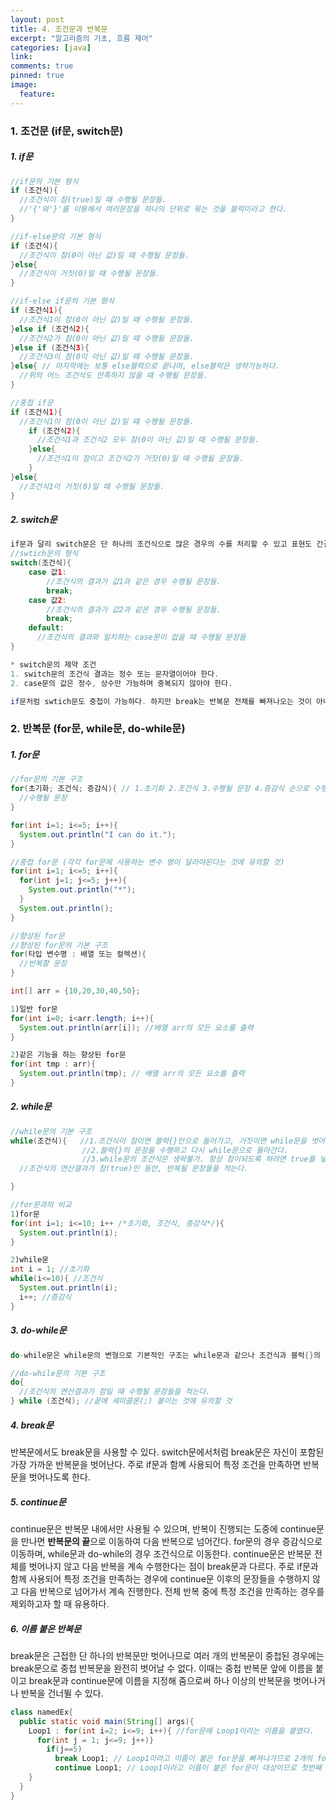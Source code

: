 ```yaml
---
layout: post
title: 4. 조건문과 반복문
excerpt: "알고리즘의 기초, 흐름 제어"
categories: [java]
link:
comments: true
pinned: true
image:
  feature:
---
```


<h3>1. 조건문 (if문, switch문)</h3>

<h5>1. if문</h5>

~~~java
//if문의 기본 형식
if (조건식){
  //조건식이 참(true)일 때 수행될 문장들.
  //'{'와'}'를 이용해서 여러문장을 하나의 단위로 묶는 것을 블럭이라고 한다.
}

//if-else문의 기본 형식
if (조건식){
  //조건식이 참(0이 아닌 값)일 때 수행될 문장들.
}else{
  //조건식이 거짓(0)일 때 수행될 문장들.
}

//if-else if문의 기본 형식
if (조건식1){
  //조건식1이 참(0이 아닌 값)일 때 수행될 문장들.
}else if (조건식2){
  //조건식2가 참(0이 아닌 값)일 때 수행될 문장들.
}else if (조건식3){
  //조건식3이 참(0이 아닌 값)일 때 수행될 문장들.
}else{ // 마지막에는 보통 else블럭으로 끝나며, else블럭은 생략가능하다.
  //위의 어느 조건식도 만족하지 않을 때 수행될 문장들.
}

//중첩 if문
if (조건식1){
  //조건식1이 참(0이 아닌 값)일 때 수행될 문장들.
    if (조건식2){
      //조건식1과 조건식2 모두 참(0이 아닌 값)일 때 수행될 문장들.
    }else{
      //조건식1이 참이고 조건식2가 거짓(0)일 때 수행될 문장들.
    }
}else{
  //조건식1이 거짓(0)일 때 수행될 문장들.
}
~~~

<h5>2. switch문</h5>

~~~java
if문과 달리 switch문은 단 하나의 조건식으로 많은 경우의 수를 처리할 수 있고 표현도 간결하므로 알아보기 쉽지만, 제약조건이 있어서 경우의 수가 많아도 어쩔 수 없이 if문으로 작성해야 하는 경우가 있다.
//swtich문의 형식
switch(조건식){
    case 값1:
        //조건식의 결과가 값1과 같은 경우 수행될 문장들.
        break;
    case 값2:
        //조건식의 결과가 값2과 같은 경우 수행될 문장들.
        break;
    default:
      //조건식의 결과와 일치하는 case문이 없을 때 수행될 문장들
}

* switch문의 제약 조건
1. switch문의 조건식 결과는 정수 또는 문자열이어야 한다.
2. case문의 값은 정수, 상수만 가능하며 중복되지 않아야 한다.

if문처럼 swtich문도 중첩이 가능하다. 하지만 break는 반복문 전체를 빠져나오는 것이 아니라 해당 반복문 하나만 빠져 나오는 것이므로, break문을 빼먹지 말고 적재적소에 배치해야한다.
~~~

<h3>2. 반복문 (for문, while문, do-while문)</h3>

<h5>1. for문</h5>

~~~java
//for문의 기본 구조
for(초기화; 조건식; 증감식){ // 1.초기화 2.조건식 3.수행될 문장 4.증감식 순으로 수행된다.
  //수행될 문장
}

for(int i=1; i<=5; i++){
  System.out.println("I can do it.");
}

//중첩 for문 (각각 for문에 사용하는 변수 명이 달라야된다는 것에 유의할 것)
for(int i=1; i<=5; i++){
  for(int j=1; j<=5; j++){
    System.out.println("*");
  }
  System.out.println();
}

//향상된 for문
//향상된 for문의 기본 구조
for(타입 변수명 : 배열 또는 컬렉션){
  //반복할 문장
}

int[] arr = {10,20,30,40,50};

1)일반 for문
for(int i=0; i<arr.length; i++){
  System.out.println(arr[i]); //배열 arr의 모든 요소를 출력
}

2)같은 기능을 하는 향상된 for문
for(int tmp : arr){
  System.out.println(tmp); // 배열 arr의 모든 요소를 출력
}
~~~

<h5>2. while문</h5>

~~~java
//while문의 기본 구조
while(조건식){   //1.조건식이 참이면 블럭{}안으로 들어가고, 거짓이면 while문을 벗어난다.
                //2.블럭{}의 문장을 수행하고 다시 while문으로 돌아간다.
                //3.while문의 조건식은 생략불가. 항상 참이되도록 하려면 true를 넣어야 한다.
  //조건식의 연산결과가 참(true)인 동안, 반복될 문장들을 적는다.

}

//for문과의 비교
1)for문
for(int i=1; i<=10; i++ /*초기화, 조건식, 증감식*/){
  System.out.println(i);
}

2)while문
int i = 1; //초기화
while(i<=10){ //조건식
  System.out.println(i);
  i++; //증감식
}
~~~

<h5>3. do-while문</h5>

~~~java
do-while문은 while문의 변형으로 기본적인 구조는 while문과 같으나 조건식과 블럭{}의 순서를 바꿔놓은 것이다. while문과는 달리 블럭{}을 먼저 수행한 후에 조건 식을 평가한다. while문은 조건식의 결과에 따라 블럭{}이 한 번도 수행되지 않을 수 있지만, do-while문은 최소한 한번은 수행될 것을 보장한다. (사용자의 입력을 받을 때 유용)

//do-while문의 기본 구조
do{
  //조건식의 연산결과가 참일 때 수행될 문장들을 적는다.
} while (조건식); //끝에 세미콜론(;) 붙이는 것에 유의할 것

~~~

<h5>4. break문</h5>

반복문에서도 break문을 사용할 수 있다. switch문에서처럼 break문은 자신이 포함된 가장 가까운 반복문을 벗어난다. 주로 if문과 함꼐 사용되어 특정 조건을 만족하면 반복문을 벗어나도록 한다.

<h5>5. continue문</h5>

continue문은 반복문 내에서만 사용될 수 있으며, 반복이 진행되는 도중에 continue문을 만나면 **반복문의 끝**으로 이동하여 다음 반복으로 넘어간다. for문의 경우 증감식으로 이동하며, while문과 do-while의 경우 조건식으로 이동한다. continue문은 반복문 전체를 벗어나지 않고 다음 반복을 계속 수행한다는 점이 break문과 다르다. 주로 if문과 함께 사용되어 특정 조건을 만족하는 경우에 continue문 이후의 문장들을 수행하지 않고 다음 반복으로 넘어가서 계속 진행한다. 전체 반복 중에 특정 조건을 만족하는 경우를 제외하고자 할 때 유용하다.

<h5>6. 이름 붙은 반복문</h5>
break문은 근접한 단 하나의 반복문만 벗어나므로 여러 개의 반복문이 중첩된 경우에는 break문으로 중첩 반복문을 완전히 벗어날 수 없다. 이때는 중첩 반복문 앞에 이름을 붙이고 break문과 continue문에 이름을 지정해 줌으로써 하나 이상의 반복문을 벗어나거나 반복을 건너뛸 수 있다.

~~~java
class namedEx{
  public static void main(String[] args){
    Loop1 : for(int i=2; i<=9; i++){ //for문에 Loop1이라는 이름을 붙였다.
      for(int j = 1; j<=9; j++)}
        if(j==5)
          break Loop1; // Loop1이라고 이름이 붙은 for문을 빠져나가므로 2개의 for문을 빠져나간다.
          continue Loop1; // Loop1이라고 이름이 붙은 for문이 대상이므로 첫번째 for문의 맨 끝으로 이동한다.
    }
  }
}
~~~
